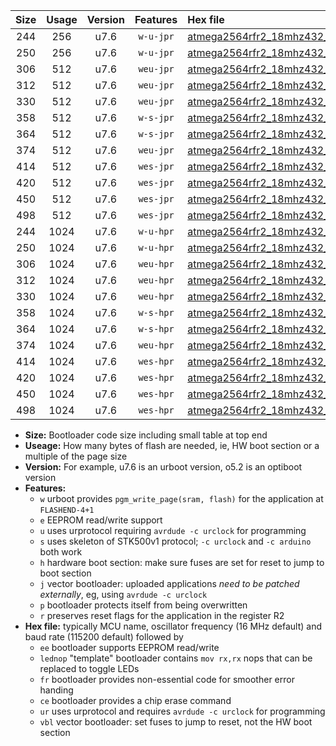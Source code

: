 |Size|Usage|Version|Features|Hex file|
|:-:|:-:|:-:|:-:|:--|
|244|256|u7.6|`w-u-jpr`|[atmega2564rfr2_18mhz432_9600bps_ur_vbl.hex](https://raw.githubusercontent.com/stefanrueger/urboot/main/atmega2564rfr2_18mhz432_9600bps_ur_vbl.hex)|
|250|256|u7.6|`w-u-jpr`|[atmega2564rfr2_18mhz432_9600bps_lednop_ur_vbl.hex](https://raw.githubusercontent.com/stefanrueger/urboot/main/atmega2564rfr2_18mhz432_9600bps_lednop_ur_vbl.hex)|
|306|512|u7.6|`weu-jpr`|[atmega2564rfr2_18mhz432_9600bps_ee_ur_vbl.hex](https://raw.githubusercontent.com/stefanrueger/urboot/main/atmega2564rfr2_18mhz432_9600bps_ee_ur_vbl.hex)|
|312|512|u7.6|`weu-jpr`|[atmega2564rfr2_18mhz432_9600bps_ee_lednop_ur_vbl.hex](https://raw.githubusercontent.com/stefanrueger/urboot/main/atmega2564rfr2_18mhz432_9600bps_ee_lednop_ur_vbl.hex)|
|330|512|u7.6|`weu-jpr`|[atmega2564rfr2_18mhz432_9600bps_ee_lednop_fr_ur_vbl.hex](https://raw.githubusercontent.com/stefanrueger/urboot/main/atmega2564rfr2_18mhz432_9600bps_ee_lednop_fr_ur_vbl.hex)|
|358|512|u7.6|`w-s-jpr`|[atmega2564rfr2_18mhz432_9600bps_vbl.hex](https://raw.githubusercontent.com/stefanrueger/urboot/main/atmega2564rfr2_18mhz432_9600bps_vbl.hex)|
|364|512|u7.6|`w-s-jpr`|[atmega2564rfr2_18mhz432_9600bps_lednop_vbl.hex](https://raw.githubusercontent.com/stefanrueger/urboot/main/atmega2564rfr2_18mhz432_9600bps_lednop_vbl.hex)|
|374|512|u7.6|`weu-jpr`|[atmega2564rfr2_18mhz432_9600bps_ee_lednop_fr_ce_ur_vbl.hex](https://raw.githubusercontent.com/stefanrueger/urboot/main/atmega2564rfr2_18mhz432_9600bps_ee_lednop_fr_ce_ur_vbl.hex)|
|414|512|u7.6|`wes-jpr`|[atmega2564rfr2_18mhz432_9600bps_ee_vbl.hex](https://raw.githubusercontent.com/stefanrueger/urboot/main/atmega2564rfr2_18mhz432_9600bps_ee_vbl.hex)|
|420|512|u7.6|`wes-jpr`|[atmega2564rfr2_18mhz432_9600bps_ee_lednop_vbl.hex](https://raw.githubusercontent.com/stefanrueger/urboot/main/atmega2564rfr2_18mhz432_9600bps_ee_lednop_vbl.hex)|
|450|512|u7.6|`wes-jpr`|[atmega2564rfr2_18mhz432_9600bps_ee_lednop_fr_vbl.hex](https://raw.githubusercontent.com/stefanrueger/urboot/main/atmega2564rfr2_18mhz432_9600bps_ee_lednop_fr_vbl.hex)|
|498|512|u7.6|`wes-jpr`|[atmega2564rfr2_18mhz432_9600bps_ee_lednop_fr_ce_vbl.hex](https://raw.githubusercontent.com/stefanrueger/urboot/main/atmega2564rfr2_18mhz432_9600bps_ee_lednop_fr_ce_vbl.hex)|
|244|1024|u7.6|`w-u-hpr`|[atmega2564rfr2_18mhz432_9600bps_ur.hex](https://raw.githubusercontent.com/stefanrueger/urboot/main/atmega2564rfr2_18mhz432_9600bps_ur.hex)|
|250|1024|u7.6|`w-u-hpr`|[atmega2564rfr2_18mhz432_9600bps_lednop_ur.hex](https://raw.githubusercontent.com/stefanrueger/urboot/main/atmega2564rfr2_18mhz432_9600bps_lednop_ur.hex)|
|306|1024|u7.6|`weu-hpr`|[atmega2564rfr2_18mhz432_9600bps_ee_ur.hex](https://raw.githubusercontent.com/stefanrueger/urboot/main/atmega2564rfr2_18mhz432_9600bps_ee_ur.hex)|
|312|1024|u7.6|`weu-hpr`|[atmega2564rfr2_18mhz432_9600bps_ee_lednop_ur.hex](https://raw.githubusercontent.com/stefanrueger/urboot/main/atmega2564rfr2_18mhz432_9600bps_ee_lednop_ur.hex)|
|330|1024|u7.6|`weu-hpr`|[atmega2564rfr2_18mhz432_9600bps_ee_lednop_fr_ur.hex](https://raw.githubusercontent.com/stefanrueger/urboot/main/atmega2564rfr2_18mhz432_9600bps_ee_lednop_fr_ur.hex)|
|358|1024|u7.6|`w-s-hpr`|[atmega2564rfr2_18mhz432_9600bps.hex](https://raw.githubusercontent.com/stefanrueger/urboot/main/atmega2564rfr2_18mhz432_9600bps.hex)|
|364|1024|u7.6|`w-s-hpr`|[atmega2564rfr2_18mhz432_9600bps_lednop.hex](https://raw.githubusercontent.com/stefanrueger/urboot/main/atmega2564rfr2_18mhz432_9600bps_lednop.hex)|
|374|1024|u7.6|`weu-hpr`|[atmega2564rfr2_18mhz432_9600bps_ee_lednop_fr_ce_ur.hex](https://raw.githubusercontent.com/stefanrueger/urboot/main/atmega2564rfr2_18mhz432_9600bps_ee_lednop_fr_ce_ur.hex)|
|414|1024|u7.6|`wes-hpr`|[atmega2564rfr2_18mhz432_9600bps_ee.hex](https://raw.githubusercontent.com/stefanrueger/urboot/main/atmega2564rfr2_18mhz432_9600bps_ee.hex)|
|420|1024|u7.6|`wes-hpr`|[atmega2564rfr2_18mhz432_9600bps_ee_lednop.hex](https://raw.githubusercontent.com/stefanrueger/urboot/main/atmega2564rfr2_18mhz432_9600bps_ee_lednop.hex)|
|450|1024|u7.6|`wes-hpr`|[atmega2564rfr2_18mhz432_9600bps_ee_lednop_fr.hex](https://raw.githubusercontent.com/stefanrueger/urboot/main/atmega2564rfr2_18mhz432_9600bps_ee_lednop_fr.hex)|
|498|1024|u7.6|`wes-hpr`|[atmega2564rfr2_18mhz432_9600bps_ee_lednop_fr_ce.hex](https://raw.githubusercontent.com/stefanrueger/urboot/main/atmega2564rfr2_18mhz432_9600bps_ee_lednop_fr_ce.hex)|

- **Size:** Bootloader code size including small table at top end
- **Useage:** How many bytes of flash are needed, ie, HW boot section or a multiple of the page size
- **Version:** For example, u7.6 is an urboot version, o5.2 is an optiboot version
- **Features:**
  + `w` urboot provides `pgm_write_page(sram, flash)` for the application at `FLASHEND-4+1`
  + `e` EEPROM read/write support
  + `u` uses urprotocol requiring `avrdude -c urclock` for programming
  + `s` uses skeleton of STK500v1 protocol; `-c urclock` and `-c arduino` both work
  + `h` hardware boot section: make sure fuses are set for reset to jump to boot section
  + `j` vector bootloader: uploaded applications *need to be patched externally*, eg, using `avrdude -c urclock`
  + `p` bootloader protects itself from being overwritten
  + `r` preserves reset flags for the application in the register R2
- **Hex file:** typically MCU name, oscillator frequency (16 MHz default) and baud rate (115200 default) followed by
  + `ee` bootloader supports EEPROM read/write
  + `lednop` "template" bootloader contains `mov rx,rx` nops that can be replaced to toggle LEDs
  + `fr` bootloader provides non-essential code for smoother error handing
  + `ce` bootloader provides a chip erase command
  + `ur` uses urprotocol and requires `avrdude -c urclock` for programming
  + `vbl` vector bootloader: set fuses to jump to reset, not the HW boot section
